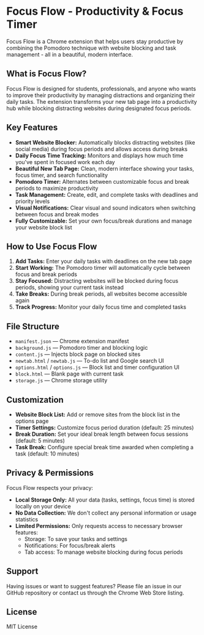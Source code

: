 # Focus Flow - Productivity & Focus Timer

Focus Flow is a Chrome extension that helps users stay productive by combining the Pomodoro technique with website blocking and task management - all in a beautiful, modern interface.

## What is Focus Flow?

Focus Flow is designed for students, professionals, and anyone who wants to improve their productivity by managing distractions and organizing their daily tasks. The extension transforms your new tab page into a productivity hub while blocking distracting websites during designated focus periods.

## Key Features

- **Smart Website Blocker:** Automatically blocks distracting websites (like social media) during focus periods and allows access during breaks
- **Daily Focus Time Tracking:** Monitors and displays how much time you've spent in focused work each day
- **Beautiful New Tab Page:** Clean, modern interface showing your tasks, focus timer, and search functionality
- **Pomodoro Timer:** Alternates between customizable focus and break periods to maximize productivity
- **Task Management:** Create, edit, and complete tasks with deadlines and priority levels
- **Visual Notifications:** Clear visual and sound indicators when switching between focus and break modes
- **Fully Customizable:** Set your own focus/break durations and manage your website block list

## How to Use Focus Flow

1. **Add Tasks:** Enter your daily tasks with deadlines on the new tab page
2. **Start Working:** The Pomodoro timer will automatically cycle between focus and break periods
3. **Stay Focused:** Distracting websites will be blocked during focus periods, showing your current task instead
4. **Take Breaks:** During break periods, all websites become accessible again
5. **Track Progress:** Monitor your daily focus time and completed tasks

## File Structure
- `manifest.json` — Chrome extension manifest
- `background.js` — Pomodoro timer and blocking logic
- `content.js` — Injects block page on blocked sites
- `newtab.html` / `newtab.js` — To-do list and Google search UI
- `options.html` / `options.js` — Block list and timer configuration UI
- `block.html` — Blank page with current task
- `storage.js` — Chrome storage utility

## Customization

- **Website Block List:** Add or remove sites from the block list in the options page
- **Timer Settings:** Customize focus period duration (default: 25 minutes)
- **Break Duration:** Set your ideal break length between focus sessions (default: 5 minutes)
- **Task Break:** Configure special break time awarded when completing a task (default: 10 minutes)

## Privacy & Permissions

Focus Flow respects your privacy:

- **Local Storage Only:** All your data (tasks, settings, focus time) is stored locally on your device
- **No Data Collection:** We don't collect any personal information or usage statistics
- **Limited Permissions:** Only requests access to necessary browser features:
  - Storage: To save your tasks and settings
  - Notifications: For focus/break alerts
  - Tab access: To manage website blocking during focus periods

## Support

Having issues or want to suggest features? Please file an issue in our GitHub repository or contact us through the Chrome Web Store listing.

## License

MIT License

